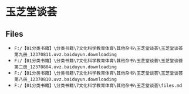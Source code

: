 # 玉芝堂谈荟

## Files

- `F:/【01分类书籍】\分类书籍\7文化科学教育体育\其他杂书\玉芝堂谈荟\玉芝堂谈荟  第九册_12370811.uvz.baiduyun.downloading`
- `F:/【01分类书籍】\分类书籍\7文化科学教育体育\其他杂书\玉芝堂谈荟\玉芝堂谈荟  第二册_12370804.uvz.baiduyun.downloading`
- `F:/【01分类书籍】\分类书籍\7文化科学教育体育\其他杂书\玉芝堂谈荟\玉芝堂谈荟  第八册_12370810.uvz.baiduyun.downloading`
- `F:/【01分类书籍】\分类书籍\7文化科学教育体育\其他杂书\玉芝堂谈荟\files.md`
